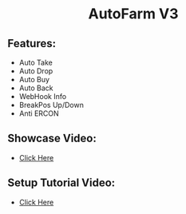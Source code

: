 <div align="center">
  
# AutoFarm V3
  
</div>

## Features:
- Auto Take
- Auto Drop
- Auto Buy
- Auto Back
- WebHook Info
- BreakPos Up/Down
- Anti ERCON

## Showcase Video:
- [Click Here ](https://mccteam.github.io/)

## Setup Tutorial Video:
- [Click Here ](https://mccteam.github.io/)


